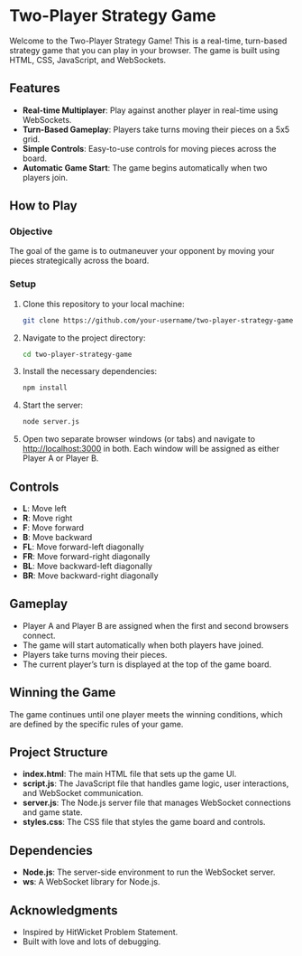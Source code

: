# Two-Player Strategy Game

Welcome to the Two-Player Strategy Game! This is a real-time, turn-based strategy game that you can play in your browser. The game is built using HTML, CSS, JavaScript, and WebSockets.

## Features

* **Real-time Multiplayer**: Play against another player in real-time using WebSockets.
* **Turn-Based Gameplay**: Players take turns moving their pieces on a 5x5 grid.
* **Simple Controls**: Easy-to-use controls for moving pieces across the board.
* **Automatic Game Start**: The game begins automatically when two players join.

## How to Play

### Objective

The goal of the game is to outmaneuver your opponent by moving your pieces strategically across the board.

### Setup

1. Clone this repository to your local machine:

    ```bash
    git clone https://github.com/your-username/two-player-strategy-game.git
    ```

2. Navigate to the project directory:

    ```bash
    cd two-player-strategy-game
    ```

3. Install the necessary dependencies:

    ```bash
    npm install
    ```

4. Start the server:

    ```bash
    node server.js
    ```

5. Open two separate browser windows (or tabs) and navigate to [http://localhost:3000](http://localhost:3000) in both. Each window will be assigned as either Player A or Player B.

## Controls

* **L**: Move left
* **R**: Move right
* **F**: Move forward
* **B**: Move backward
* **FL**: Move forward-left diagonally
* **FR**: Move forward-right diagonally
* **BL**: Move backward-left diagonally
* **BR**: Move backward-right diagonally

## Gameplay

* Player A and Player B are assigned when the first and second browsers connect.
* The game will start automatically when both players have joined.
* Players take turns moving their pieces.
* The current player’s turn is displayed at the top of the game board.

## Winning the Game

The game continues until one player meets the winning conditions, which are defined by the specific rules of your game.

## Project Structure

* **index.html**: The main HTML file that sets up the game UI.
* **script.js**: The JavaScript file that handles game logic, user interactions, and WebSocket communication.
* **server.js**: The Node.js server file that manages WebSocket connections and game state.
* **styles.css**: The CSS file that styles the game board and controls.

## Dependencies

* **Node.js**: The server-side environment to run the WebSocket server.
* **ws**: A WebSocket library for Node.js.

## Acknowledgments

* Inspired by HitWicket Problem Statement.
* Built with love and lots of debugging.
